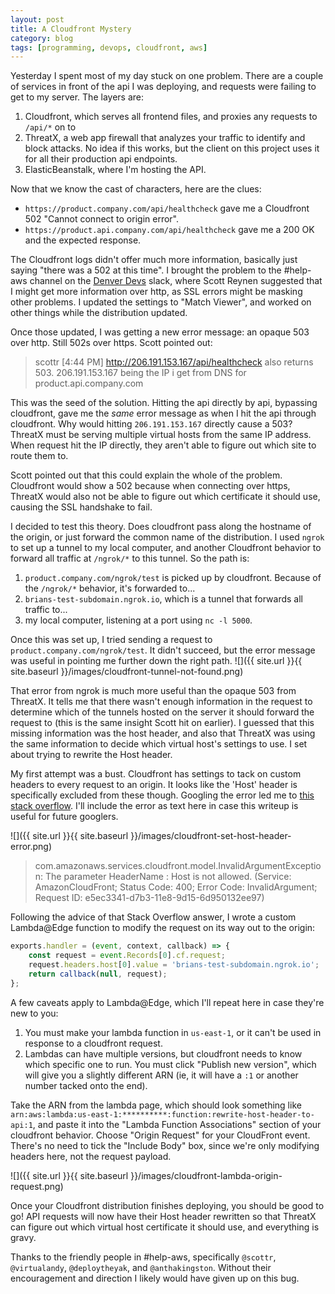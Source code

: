 ```yaml
---
layout: post
title: A Cloudfront Mystery
category: blog
tags: [programming, devops, cloudfront, aws]
---
```


Yesterday I spent most of my day stuck on one problem. There are a couple of services in front of the api I was deploying, and requests were failing to get to my server. The layers are:

1. Cloudfront, which serves all frontend files, and proxies any requests to `/api/*` on to
2. ThreatX, a web app firewall that analyzes your traffic to identify and block attacks. No idea if this works, but the client on this project uses it for all their production api endpoints.
3. ElasticBeanstalk, where I'm hosting the API.

Now that we know the cast of characters, here are the clues:

- `https://product.company.com/api/healthcheck` gave me a Cloudfront 502 "Cannot connect to origin error".
- `https://product.api.company.com/api/healthcheck` gave me a 200 OK and the expected response.

The Cloudfront logs didn't offer much more information, basically just saying "there was a 502 at this time". I brought the problem to the #help-aws channel on the [Denver Devs](https://denverdevs.org) slack, where Scott Reynen suggested that I might get more information over http, as SSL errors might be masking other problems. I updated the settings to "Match Viewer", and worked on other things while the distribution updated.

Once those updated, I was getting a new error message: an opaque 503 over http. Still 502s over https. Scott pointed out:

> scottr [4:44 PM]
> http://206.191.153.167/api/healthcheck also returns 503.
> 206.191.153.167 being the IP i get from DNS for product.api.company.com

This was the seed of the solution. Hitting the api directly by api, bypassing cloudfront, gave me the _same_ error message as when I hit the api through cloudfront. Why would hitting `206.191.153.167` directly cause a 503? ThreatX must be serving multiple virtual hosts from the same IP address. When request hit the IP directly, they aren't able to figure out which site to route them to.

Scott pointed out that this could explain the whole of the problem. Cloudfront would show a 502 because when connecting over https, ThreatX would also not be able to figure out which certificate it should use, causing the SSL handshake to fail.

I decided to test this theory. Does cloudfront pass along the hostname of the origin, or just forward the common name of the distribution. I used `ngrok` to set up a tunnel to my local computer, and another Cloudfront behavior to forward all traffic at `/ngrok/*` to this tunnel. So the path is:

1. `product.company.com/ngrok/test` is picked up by cloudfront. Because of the `/ngrok/*` behavior, it's forwarded to...
2. `brians-test-subdomain.ngrok.io`, which is a tunnel that forwards all traffic to...
3. my local computer, listening at a port using `nc -l 5000`.

Once this was set up, I tried sending a request to `product.company.com/ngrok/test`. It didn't succeed, but the error message was useful in pointing me further down the right path.
![]({{ site.url }}{{ site.baseurl }}/images/cloudfront-tunnel-not-found.png)


That error from ngrok is much more useful than the opaque 503 from ThreatX. It tells me that there wasn't enough information in the request to determine which of the tunnels hosted on the server it should forward the request to (this is the same insight Scott hit on earlier). I guessed that this missing information was the host header, and also that ThreatX was using the same information to decide which virtual host's settings to use. I set about trying to rewrite the Host header.

My first attempt was a bust. Cloudfront has settings to tack on custom headers to every request to an origin. It looks like the 'Host' header is specifically excluded from these though. Googling the error led me to [this stack overflow](https://serverfault.com/questions/888714/send-custom-host-header-with-cloudfront). I'll include the error as text here in case this writeup is useful for future googlers.

![]({{ site.url }}{{ site.baseurl }}/images/cloudfront-set-host-header-error.png)


> com.amazonaws.services.cloudfront.model.InvalidArgumentException: The parameter HeaderName : Host is not allowed. (Service: AmazonCloudFront; Status Code: 400; Error Code: InvalidArgument; Request ID: e5ec3341-d7b3-11e8-9d15-6d950132ee97)

Following the advice of that Stack Overflow answer, I wrote a custom Lambda@Edge function to modify the request on its way out to the origin:

```javascript
exports.handler = (event, context, callback) => {
    const request = event.Records[0].cf.request;
    request.headers.host[0].value = 'brians-test-subdomain.ngrok.io';
    return callback(null, request);
};
```

A few caveats apply to Lambda@Edge, which I'll repeat here in case they're new to you:

1. You must make your lambda function in `us-east-1`, or it can't be used in response to a cloudfront request.
2. Lambdas can have multiple versions, but cloudfront needs to know which specific one to run. You must click "Publish new version", which will give you a slightly different ARN (ie, it will have a `:1` or another number tacked onto the end).

Take the ARN from the lambda page, which should look something like `arn:aws:lambda:us-east-1:**********:function:rewrite-host-header-to-api:1`, and paste it into the "Lambda Function Associations" section of your cloudfront behavior. Choose "Origin Request" for your CloudFront event. There's no need to tick the "Include Body" box, since we're only modifying headers here, not the request payload.

![]({{ site.url }}{{ site.baseurl }}/images/cloudfront-lambda-origin-request.png)

Once your Cloudfront distribution finishes deploying, you should be good to go! API requests will now have their Host header rewritten so that ThreatX can figure out which virtual host certificate it should use, and everything is gravy.

Thanks to the friendly people in #help-aws, specifically `@scottr`, `@virtualandy`, `@deploytheyak`, and `@anthakingston`. Without their encouragement and direction I likely would have given up on this bug.